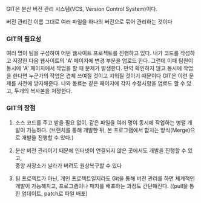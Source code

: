 GIT은 분산 버전 관리 시스템(VCS, Version Control System)이다.

버전 관리란 이름 그대로 여러 파일을 하나의 버전으로 묶어 관리하는 것이다

### GIT의 필요성

여러 명이 팀을 구성하여 어떤 웹사이트 프로젝트를 진행하고 있다.
내가 코드를 작성하고 저장한 다음 웹사이트의 'A' 페이지에 변경 부분을 업로드 한다.
그런데 이때 팀원이 동시에 'A' 페이지에서 작업을 할 때 문제가 발생한다.
만약 확인하지 않고 동시에 작업을 한다면 누군가의 작업은 겹체 쓰여질 것이고 지워질 것이기 때문이다
GIT은 이런 문제를 사전에 방지해준다.
나와 동료는 같은 페이지에 각자 수정사항을 업로드 할 수 있고, 두개의 복사본을 저장한다.

### GIT의 장점

1. 소스 코드를 주고 받을 필요 없이, 같은 파일을 여러 명이 동시에 작업하는 병렬 개발이 가능하다.
(브랜치를 통해 개발한 뒤, 본 프로그램에서 합치는 방식(Merge)으로 개발을 진행할 수 있다.)

2. 분산 버전 관리이기 때문에 인터넷이 연결되지 않은 곳에서도 개발을 진행할 수 있고,<br> 중앙 저장소가 날라가 버려도 원상복구할 수 있다
   
3. 팀 프로젝트가 아닌, 개인 프로젝트일지라도 Git을 통해 버전 관리를 하면 체계적인 개발이 가능해지고, 프로그램이나 패치를 배포하는 과정도 간단해진다.
((pull을 통한 업데이트, patch로 파일 배포) 
